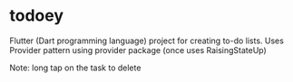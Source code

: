 # todoey
Flutter (Dart programming language) project for creating to-do lists.
Uses Provider pattern using provider package (once uses RaisingStateUp)

Note: long tap on the task to delete
